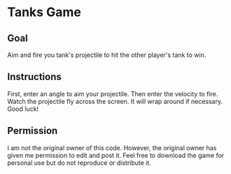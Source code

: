 # Tanks Game

## Goal
Aim and fire you tank's projectile to hit the other player's tank to win.

## Instructions 
First, enter an angle to aim your projectile. Then enter the velocity to fire. Watch the projectile fly across the screen. It will wrap around if necessary. Good luck!

## Permission
I am not the original owner of this code. However, the original owner has given me permission to edit and post it. Feel free to download the game for personal use but do not reproduce or distribute it.
